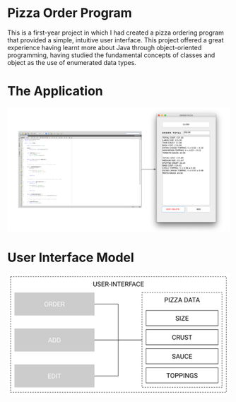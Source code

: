 # Pizza Order Program 

This is a first-year project in which I had created a pizza ordering program that provided a simple, intuitive user interface. This project offered a great experience having learnt more about Java through object-oriented programming, having studied the fundamental concepts of classes and object as the use of enumerated data types.

# The Application
![](assets/order.png)

# User Interface Model

![](assets/ui.png)

